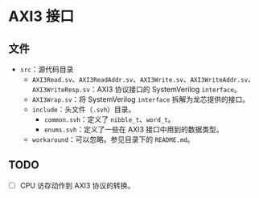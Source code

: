 # AXI3 接口
## 文件
* `src`：源代码目录
    * `AXI3Read.sv`、`AXI3ReadAddr.sv`、`AXI3Write.sv`、`AXI3WriteAddr.sv`、`AXI3WriteResp.sv`：AXI3 协议接口的 SystemVerilog `interface`。
    * `AXI3Wrap.sv`：将 SystemVerilog `interface` 拆解为龙芯提供的接口。
    * `include`：头文件（`.svh`）目录。
        * `common.svh`：定义了 `nibble_t`、`word_t`。
        * `enums.svh`：定义了一些在 AXI3 接口中用到的数据类型。
    * `workaround`：可以忽略。参见目录下的 `README.md`。

## TODO
* [ ] CPU 访存动作到 AXI3 协议的转换。